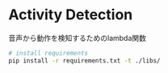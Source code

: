 # Activity Detection

音声から動作を検知するためのlambda関数

```bash
# install requirements
pip install -r requirements.txt -t ./libs/
```